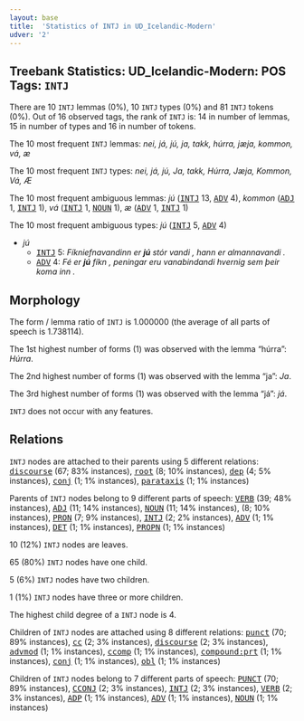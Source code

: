 ```yaml
---
layout: base
title:  'Statistics of INTJ in UD_Icelandic-Modern'
udver: '2'
---
```


## Treebank Statistics: UD_Icelandic-Modern: POS Tags: `INTJ`

There are 10 `INTJ` lemmas (0%), 10 `INTJ` types (0%) and 81 `INTJ` tokens (0%).
Out of 16 observed tags, the rank of `INTJ` is: 14 in number of lemmas, 15 in number of types and 16 in number of tokens.

The 10 most frequent `INTJ` lemmas: <em>nei, já, jú, ja, takk, húrra, jæja, kommon, vá, æ</em>

The 10 most frequent `INTJ` types:  <em>nei, já, jú, Ja, takk, Húrra, Jæja, Kommon, Vá, Æ</em>

The 10 most frequent ambiguous lemmas: <em>jú</em> (<tt><a href="is_modern-pos-INTJ.html">INTJ</a></tt> 13, <tt><a href="is_modern-pos-ADV.html">ADV</a></tt> 4), <em>kommon</em> (<tt><a href="is_modern-pos-ADJ.html">ADJ</a></tt> 1, <tt><a href="is_modern-pos-INTJ.html">INTJ</a></tt> 1), <em>vá</em> (<tt><a href="is_modern-pos-INTJ.html">INTJ</a></tt> 1, <tt><a href="is_modern-pos-NOUN.html">NOUN</a></tt> 1), <em>æ</em> (<tt><a href="is_modern-pos-ADV.html">ADV</a></tt> 1, <tt><a href="is_modern-pos-INTJ.html">INTJ</a></tt> 1)

The 10 most frequent ambiguous types:  <em>jú</em> (<tt><a href="is_modern-pos-INTJ.html">INTJ</a></tt> 5, <tt><a href="is_modern-pos-ADV.html">ADV</a></tt> 4)


* <em>jú</em>
  * <tt><a href="is_modern-pos-INTJ.html">INTJ</a></tt> 5: <em>Fíkniefnavandinn er <b>jú</b> stór vandi , hann er almannavandi .</em>
  * <tt><a href="is_modern-pos-ADV.html">ADV</a></tt> 4: <em>Fé er <b>jú</b> fíkn , peningar eru vanabindandi hvernig sem þeir koma inn .</em>

## Morphology

The form / lemma ratio of `INTJ` is 1.000000 (the average of all parts of speech is 1.738114).

The 1st highest number of forms (1) was observed with the lemma “húrra”: <em>Húrra</em>.

The 2nd highest number of forms (1) was observed with the lemma “ja”: <em>Ja</em>.

The 3rd highest number of forms (1) was observed with the lemma “já”: <em>já</em>.

`INTJ` does not occur with any features.


## Relations

`INTJ` nodes are attached to their parents using 5 different relations: <tt><a href="is_modern-dep-discourse.html">discourse</a></tt> (67; 83% instances), <tt><a href="is_modern-dep-root.html">root</a></tt> (8; 10% instances), <tt><a href="is_modern-dep-dep.html">dep</a></tt> (4; 5% instances), <tt><a href="is_modern-dep-conj.html">conj</a></tt> (1; 1% instances), <tt><a href="is_modern-dep-parataxis.html">parataxis</a></tt> (1; 1% instances)

Parents of `INTJ` nodes belong to 9 different parts of speech: <tt><a href="is_modern-pos-VERB.html">VERB</a></tt> (39; 48% instances), <tt><a href="is_modern-pos-ADJ.html">ADJ</a></tt> (11; 14% instances), <tt><a href="is_modern-pos-NOUN.html">NOUN</a></tt> (11; 14% instances),  (8; 10% instances), <tt><a href="is_modern-pos-PRON.html">PRON</a></tt> (7; 9% instances), <tt><a href="is_modern-pos-INTJ.html">INTJ</a></tt> (2; 2% instances), <tt><a href="is_modern-pos-ADV.html">ADV</a></tt> (1; 1% instances), <tt><a href="is_modern-pos-DET.html">DET</a></tt> (1; 1% instances), <tt><a href="is_modern-pos-PROPN.html">PROPN</a></tt> (1; 1% instances)

10 (12%) `INTJ` nodes are leaves.

65 (80%) `INTJ` nodes have one child.

5 (6%) `INTJ` nodes have two children.

1 (1%) `INTJ` nodes have three or more children.

The highest child degree of a `INTJ` node is 4.

Children of `INTJ` nodes are attached using 8 different relations: <tt><a href="is_modern-dep-punct.html">punct</a></tt> (70; 89% instances), <tt><a href="is_modern-dep-cc.html">cc</a></tt> (2; 3% instances), <tt><a href="is_modern-dep-discourse.html">discourse</a></tt> (2; 3% instances), <tt><a href="is_modern-dep-advmod.html">advmod</a></tt> (1; 1% instances), <tt><a href="is_modern-dep-ccomp.html">ccomp</a></tt> (1; 1% instances), <tt><a href="is_modern-dep-compound-prt.html">compound:prt</a></tt> (1; 1% instances), <tt><a href="is_modern-dep-conj.html">conj</a></tt> (1; 1% instances), <tt><a href="is_modern-dep-obl.html">obl</a></tt> (1; 1% instances)

Children of `INTJ` nodes belong to 7 different parts of speech: <tt><a href="is_modern-pos-PUNCT.html">PUNCT</a></tt> (70; 89% instances), <tt><a href="is_modern-pos-CCONJ.html">CCONJ</a></tt> (2; 3% instances), <tt><a href="is_modern-pos-INTJ.html">INTJ</a></tt> (2; 3% instances), <tt><a href="is_modern-pos-VERB.html">VERB</a></tt> (2; 3% instances), <tt><a href="is_modern-pos-ADP.html">ADP</a></tt> (1; 1% instances), <tt><a href="is_modern-pos-ADV.html">ADV</a></tt> (1; 1% instances), <tt><a href="is_modern-pos-NOUN.html">NOUN</a></tt> (1; 1% instances)

